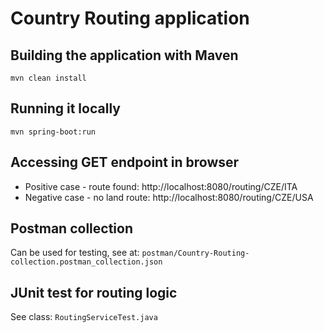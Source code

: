 # Country Routing application

## Building the application with Maven
`mvn clean install`

## Running it locally
`mvn spring-boot:run`

## Accessing GET endpoint in browser
- Positive case - route found: http://localhost:8080/routing/CZE/ITA
- Negative case - no land route: http://localhost:8080/routing/CZE/USA

## Postman collection
Can be used for testing, see at: `postman/Country-Routing-collection.postman_collection.json`

## JUnit test for routing logic
See class: `RoutingServiceTest.java`
